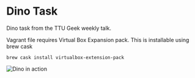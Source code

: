 # Dino Task
Dino task from the TTU Geek weekly talk.

Vagrant file requires Virtual Box Expansion pack. This is installable using brew
cask

```
brew cask install virtualbox-extension-pack
```

![Dino in action](https://cloud.githubusercontent.com/assets/2018617/15256649/2339df72-194b-11e6-8e35-d6622677beb2.jpg)
